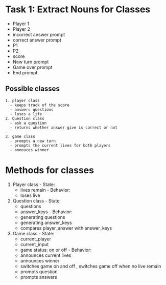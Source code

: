 # Task 1: Extract Nouns for Classes
  * Player 1
  * Player 2
  * incorrect answer prompt
  * correct answer prompt
  * P1
  * P2
  * score
  * New turn prompt
  * Game over prompt
  * End prompt
  ## Possible classes
    1. player class
      - keeps track of the score
      - answers questions
      - loses a life 
    2. Question class
      - ask a question
      - returns whether answer give is correct or not

    3. game class
      - prompts a new turn
      - prompts the current lives for both players
      - annouces winner

# Methods for classes
  1. Player class
    - State:
      * lives remain
    - Behavior:
      * loses live
  2. Question class
    - State:
      * questions
      * answer_keys
    - Behavior:
      * generating questions
      * generating answer_keys
      * compares player_answer with answer_keys
  3. Game class
    - State:
      * current_player
      * current_input
      * game status: on or off
    - Behavior:
      * announces current lives
      * announces winner
      * switches game on and off , switches game off when no live remain
      * prompts question
      * prompts answers